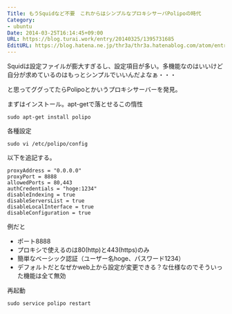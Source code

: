 ```yaml
---
Title: もうSquidなど不要　これからはシンプルなプロキシサーバPolipoの時代
Category:
- ubuntu
Date: 2014-03-25T16:14:45+09:00
URL: https://blog.turai.work/entry/20140325/1395731685
EditURL: https://blog.hatena.ne.jp/thr3a/thr3a.hatenablog.com/atom/entry/12921228815720613690
---
```


Squidは設定ファイルが膨大すぎるし、設定項目が多い。多機能なのはいいけど自分が求めているのはもっとシンプルでいいんだよなぁ・・・

と思ってググってたらPolipoとかいうプロキシサーバーを発見。

まずはインストール。apt-getで落とせるこの惰性
```
sudo apt-get install polipo
```
各種設定
```
sudo vi /etc/polipo/config
```
以下を追記する。
```
proxyAddress = "0.0.0.0"
proxyPort = 8888
allowedPorts = 80,443
authCredentials = "hoge:1234"
disableIndexing = true
disableServersList = true
disableLocalInterface = true
disableConfiguration = true

```
例だと

- ポート8888
- プロキシで使えるのは80(http)と443(https)のみ
- 簡単なベーシック認証（ユーザー名hoge、パスワード1234）
- デフォルトだとなぜかweb上から設定が変更できる？な仕様なのでそういった機能は全て無効

再起動
```
sudo service polipo restart
```
